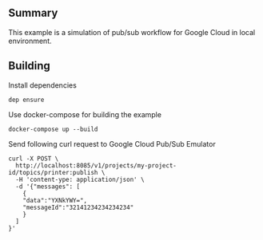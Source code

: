 ## Summary

This example is a simulation of pub/sub workflow for Google Cloud in local environment.

## Building

Install dependencies

```dep ensure```

Use docker-compose for building the example


```docker-compose up --build```



Send following curl request to Google Cloud Pub/Sub Emulator


```
curl -X POST \
  http://localhost:8085/v1/projects/my-project-id/topics/printer:publish \
  -H 'content-ype: application/json' \
  -d '{"messages": [
    {
    "data":"YXNkYWY=",
    "messageId":"32141234234234234"
    }
  ]
}'
```
